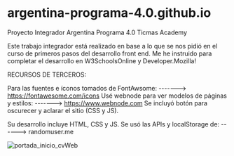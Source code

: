 # argentina-programa-4.0.github.io

Proyecto Integrador Argentina Programa 4.0 Ticmas Academy

Este trabajo integrador está realizado en base a lo que se nos pidió en el curso de primeros pasos del desarrollo front end. Me he instruido para completar el desarrollo en W3SchoolsOnline y Developer.Mozilla!

RECURSOS DE TERCEROS:

Para las fuentes e íconos tomados de FontAwsome: -------> https://fontawesome.com/icons
Usé webnode para ver modelos de páginas y estilos: -------> https://www.webnode.com
Se incluyó botón para oscurecer y aclarar el sitio (CSS y JS).

Su desarrollo incluye HTML, CSS y JS. Se usó las APIs y localStorage de: ------> randomuser.me

![portada_inicio_cvWeb](https://user-images.githubusercontent.com/93176365/221436286-77e874d3-3d01-4688-bc43-9337b2f42c85.png)
